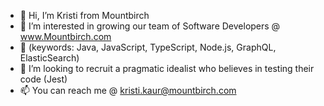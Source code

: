 - 👋 Hi, I’m Kristi from Mountbirch
- 👀 I’m interested in growing our team of Software Developers  @ www.Mountbirch.com 
- 🌱 (keywords: Java, JavaScript, TypeScript, Node.js, GraphQL, ElasticSearch)
- 💞️ I’m looking to recruit a pragmatic idealist who believes in testing their code (Jest)
- 📫 You can reach me @ kristi.kaur@mountbirch.com

<!---
KristiMountbirch/KristiMountbirch is a ✨ special ✨ repository because its `README.md` (this file) appears on your GitHub profile.
You can click the Preview link to take a look at your changes.
--->
